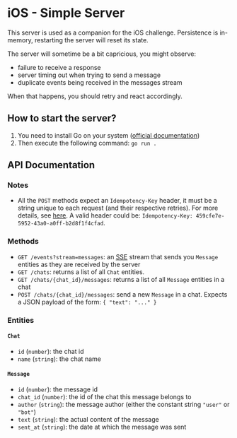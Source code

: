 # iOS - Simple Server

This server is used as a companion for the iOS challenge. Persistence is
in-memory, restarting the server will reset its state.

The server will sometime be a bit capricious, you might observe:
- failure to receive a response
- server timing out when trying to send a message
- duplicate events being received in the messages stream

When that happens, you should retry and react accordingly.

## How to start the server?

1. You need to install Go on your system ([official documentation](https://go.dev/doc/install))
2. Then execute the following command: `go run .`

## API Documentation

### Notes

- All the `POST` methods expect an `Idempotency-Key` header, it must be a string
  unique to each request (and their respective retries). For more details, see
  [here](https://stripe.com/docs/api/idempotent_requests). A valid header could
  be: `Idempotency-Key: 459cfe7e-5952-43a0-a0ff-b2d8f1f4cfad`.

### Methods

- `GET /events?stream=messages`: an [SSE](https://en.wikipedia.org/wiki/Server-sent_events) stream that sends you `Message` entities as they are received by the server
- `GET /chats`: returns a list of all `Chat` entities.
- `GET /chats/{chat_id}/messages`: returns a list of all `Message` entities in a chat
- `POST /chats/{chat_id}/messages`: send a new `Message` in a chat. Expects a
  JSON payload of the form: `{ "text": "..." }`

### Entities

#### `Chat`
- `id` (`number`): the chat id
- `name` (`string`): the chat name

#### `Message`
- `id` (`number`): the message id
- `chat_id` (`number`): the id of the chat this message belongs to
- `author` (`string`): the message author (either the constant string `"user"` or `"bot"`)
- `text` (`string`): the actual content of the message
- `sent_at` (`string`): the date at which the message was sent
